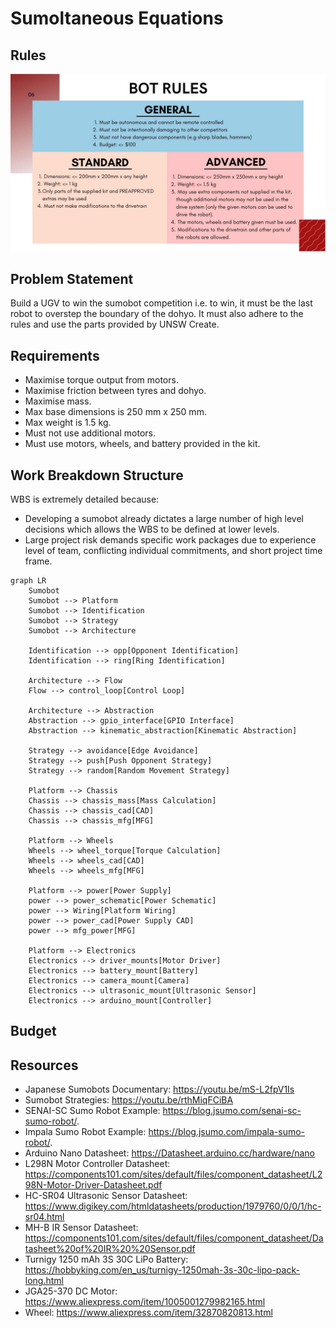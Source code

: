 # Sumoltaneous Equations

## Rules

![rules](README/bot-rules.jpg)

## Problem Statement

Build a UGV to win the sumobot competition i.e. to win, it must be the last robot to overstep the boundary of the dohyo. It must also adhere to the rules and use the parts provided by UNSW Create.

## Requirements

- Maximise torque output from motors.
- Maximise friction between tyres and dohyo.
- Maximise mass.
- Max base dimensions is 250 mm x 250 mm.
- Max weight is 1.5 kg.
- Must not use additional motors.
- Must use motors, wheels, and battery provided in the kit.

## Work Breakdown Structure

WBS is extremely detailed because:
- Developing a sumobot already dictates a large number of high level decisions which allows the WBS to be defined at lower levels.
- Large project risk demands specific work packages due to experience level of team, conflicting individual commitments, and short project time frame.

```mermaid
graph LR
    Sumobot
    Sumobot --> Platform
    Sumobot --> Identification
    Sumobot --> Strategy
    Sumobot --> Architecture

    Identification --> opp[Opponent Identification]
    Identification --> ring[Ring Identification]

    Architecture --> Flow
    Flow --> control_loop[Control Loop]

    Architecture --> Abstraction
    Abstraction --> gpio_interface[GPIO Interface]
    Abstraction --> kinematic_abstraction[Kinematic Abstraction]

    Strategy --> avoidance[Edge Avoidance]
    Strategy --> push[Push Opponent Strategy]
    Strategy --> random[Random Movement Strategy]

    Platform --> Chassis
    Chassis --> chassis_mass[Mass Calculation]
    Chassis --> chassis_cad[CAD]
    Chassis --> chassis_mfg[MFG]

    Platform --> Wheels
    Wheels --> wheel_torque[Torque Calculation]
    Wheels --> wheels_cad[CAD]
    Wheels --> wheels_mfg[MFG]

    Platform --> power[Power Supply]
    power --> power_schematic[Power Schematic]
    power --> Wiring[Platform Wiring]
    power --> power_cad[Power Supply CAD]
    power --> mfg_power[MFG]

    Platform --> Electronics
    Electronics --> driver_mounts[Motor Driver]
    Electronics --> battery_mount[Battery]
    Electronics --> camera_mount[Camera]
    Electronics --> ultrasonic_mount[Ultrasonic Sensor]
    Electronics --> arduino_mount[Controller]
```

## Budget



## Resources

- Japanese Sumobots Documentary: https://youtu.be/mS-L2fpV1Is
- Sumobot Strategies: https://youtu.be/rthMiqFCiBA
- SENAI-SC Sumo Robot Example: https://blog.jsumo.com/senai-sc-sumo-robot/.
- Impala Sumo Robot Example: https://blog.jsumo.com/impala-sumo-robot/.
- Arduino Nano Datasheet: https://Datasheet.arduino.cc/hardware/nano
- L298N Motor Controller Datasheet: https://components101.com/sites/default/files/component_datasheet/L298N-Motor-Driver-Datasheet.pdf
- HC-SR04 Ultrasonic Sensor Datasheet: https://www.digikey.com/htmldatasheets/production/1979760/0/0/1/hc-sr04.html
- MH-B IR Sensor Datasheet: https://components101.com/sites/default/files/component_datasheet/Datasheet%20of%20IR%20%20Sensor.pdf
- Turnigy 1250 mAh 3S 30C LiPo Battery: https://hobbyking.com/en_us/turnigy-1250mah-3s-30c-lipo-pack-long.html
- JGA25-370 DC Motor: https://www.aliexpress.com/item/1005001279982165.html
- Wheel: https://www.aliexpress.com/item/32870820813.html